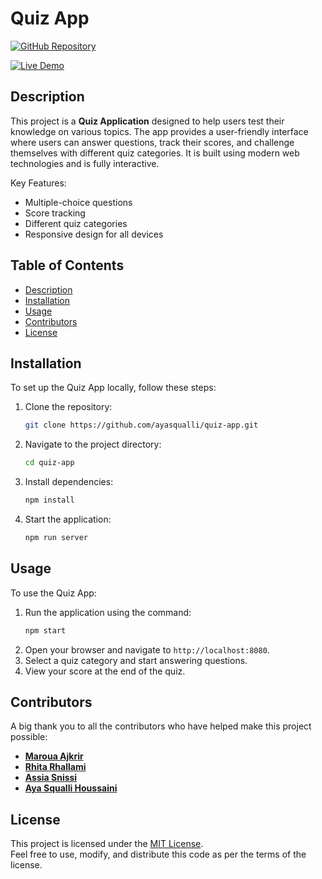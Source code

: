 # Quiz App

[![GitHub Repository](https://img.shields.io/badge/GitHub-Repository-blue?logo=github)](https://github.com/ayasqualli/quiz-app)

[![Live Demo](https://img.shields.io/badge/Live-Demo-brightgreen)](https://quiz-app-spd2.vercel.app/)


## Description

This project is a **Quiz Application** designed to help users test their knowledge on various topics. The app provides a user-friendly interface where users can answer questions, track their scores, and challenge themselves with different quiz categories. It is built using modern web technologies and is fully interactive.

Key Features:
- Multiple-choice questions
- Score tracking
- Different quiz categories
- Responsive design for all devices

## Table of Contents

- [Description](#description)
- [Installation](#installation)
- [Usage](#usage)
- [Contributors](#contributors)
- [License](#license)

## Installation

To set up the Quiz App locally, follow these steps:

1. Clone the repository:
   ```bash
   git clone https://github.com/ayasqualli/quiz-app.git
   ```
2. Navigate to the project directory:
   ```bash
   cd quiz-app
   ```
3. Install dependencies:
   ```bash
   npm install
   ```
4. Start the application:
   ```bash
   npm run server
   ```


## Usage

To use the Quiz App:

1. Run the application using the command:
   ```bash
   npm start
   ```
2. Open your browser and navigate to `http://localhost:8080`.
3. Select a quiz category and start answering questions.
4. View your score at the end of the quiz.


## Contributors

A big thank you to all the contributors who have helped make this project possible:

- **[Maroua Ajkrir](https://github.com/marvouch)** 
- **[Rhita Rhallami](https://github.com/Rhita-Rh)**
- **[Assia Snissi](https://github.com/SniAssia)** 
- **[Aya Squalli Houssaini](https://github.com/ayasqualli)** 


## License

This project is licensed under the [MIT License](LICENSE).  
Feel free to use, modify, and distribute this code as per the terms of the license.


